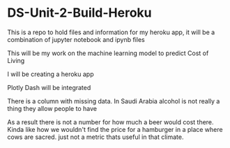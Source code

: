 # DS-Unit-2-Build-Heroku
This is a repo to hold files and information for my heroku app, it will be a combination of jupyter notebook and ipynb files

This will be my work on the machine learning model to predict Cost of Living 

I will be creating a heroku app

Plotly Dash will be integrated 


There is a column with missing data. In Saudi Arabia alcohol is not really a thing they allow people to have 

As a result there is not a number for how much a beer would cost there. Kinda like how we wouldn't find the price for a hamburger in a place where cows are sacred. just not a metric thats useful in that climate. 
